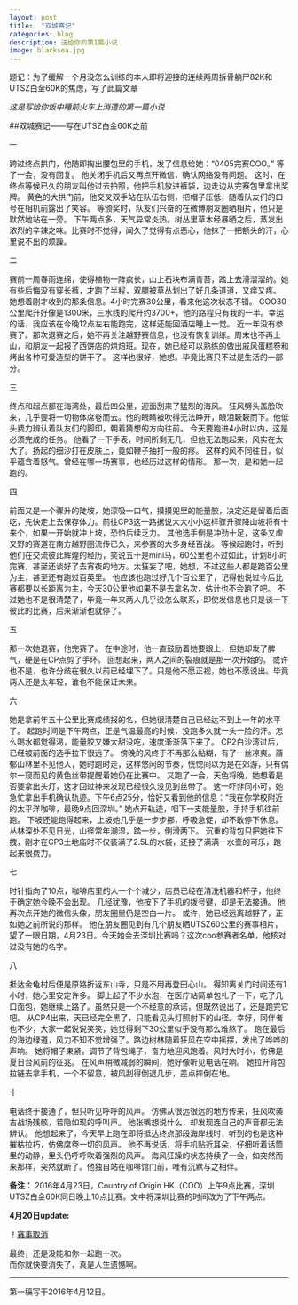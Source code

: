 ```yaml
---
layout: post
title:  "双城赛记"
categories: blog
description: 送给你的第1篇小说
image: blacksea.jpg
---
```


题记：为了缓解一个月没怎么训练的本人即将迎接的连续两周拆骨躺尸82K和UTSZ白金60K的焦虑，写了此篇文章 

*这是写给你饭中睡前火车上消遣的第一篇小说*

##双城赛记——写在UTSZ白金60K之前

一

跨过终点拱门，他随即掏出腰包里的手机，发了信息给她：“0405完赛COO。”
等了一会，没有回复。
他关闭手机后又再点开微信，确认网络没有问题。
这时，在终点等候已久的朋友叫他过去拍照，他把手机放进裤袋，边走边从完赛包里拿出奖牌。
黄色的大拱门前，他交叉双手站在队伍右侧，把帽子压低，随着队友们的口号在相机前露出了笑容。
等颁奖时，队友们兴奋的在微博朋友圈晒相片，他只是默然地站在一旁。
下午两点多，天气异常炎热。树丛里草木经暴晒之后，蒸发出浓烈的辛辣之味。比赛时不觉得，闻久了觉得有点恶心，他抹了一把额头的汗，心里说不出的烦躁。

二

赛前一周春雨连绵，使得植物一阵疯长，山上石块布满青苔，踏上去滑溜溜的。她有些后悔没有穿长裤，才跑了半程，双腿被草丛划出了好几条道道，又痒又疼。
她想着刚才收到的那条信息。4小时完赛30公里，看来他这次状态不错。
COO30公里爬升好像是1300米，三水线的爬升约3700+，他的路程只有我的一半。幸运的话，我应该在今晚12点左右能跑完，这样还能回酒店睡上一觉。
近一年没有参赛了。那次退赛之后，她不再关注越野赛信息，也没有恢复训练。周末也不再上山，和朋友一起报了西饼店的烘焙班。现在，她已经可以熟练的做出戚风蛋糕卷和烤出各种可爱造型的饼干了。
这样也很好，她想。毕竟比赛只不过是生活的一部分。

三

终点和起点都在海湾处，最后四公里，迎面刮来了猛烈的海风。
狂风劈头盖脸吹来，几乎要将一切物体席卷而去。他的眼睛被吹得无法睁开，眼泪簌簌而下。他低头费力辨认着队友们的脚印，朝着猜想的方向往前。
今天要跑进4小时以内，这是必须完成的任务。
他看了一下手表，时间所剩无几，但他无法跑起来，风实在太大了。扬起的细沙打在皮肤上，竟如鞭子抽打一般的疼。
这样的风不同往日，似乎蕴含着怒气。曾经在哪一场赛事，也经历过这样的情形。
那一次，是和她一起跑的。

四

前面又是一个骤升的陡坡，她深吸一口气，摸摸兜里的能量胶，决定还是留着后面吃，先快走上去保存体力。前往CP3这一路据说大大小小这样骤升骤降山坡将有十来个，如果一开始就冲上坡，恐怕后续乏力。
其他选手倒是冲劲十足，这条又虐又野的赛道在南方越野圈流传已久，来参赛的大多身经百战。
等候起跑时，听到他们在交流彼此辉煌的经历，笑说五十是mini马，60公里也不过如此，计划8小时完赛，甚至还谈好了去宵夜的地方。太狂妄了吧，她想，不过这些人都是跑百公里为主，甚至还有跑过百英里。
他应该也跑过好几个百公里了，记得他说过今后比赛都要以长距离为主，今天30公里他如果不是去拿名次，估计也不会跑了吧。
不过她也不是很清楚了，毕竟一年来两人几乎没怎么联系，即使发信息也只是谈一下彼此的比赛，后来渐渐也就停了。

五

那一次她退赛，他完赛了。
在中途时，他一直鼓励着她要跟上，但她却发了脾气，硬是在CP点剪了手环。
回想起来，两人之间的裂痕就是那一次开始的。
或许也不是，也许分歧在很久以前已经埋下了。只是他不愿正视，她也不愿说出。毕竟两人还是太年轻，谁也不能保证未来。

六

她是拿前年五十公里比赛成绩报的名，但她很清楚自己已经达不到上一年的水平了。
起跑时间是下午两点，正是气温最高的时候，没跑多久就一头一脸的汗。怎么喝水都觉得渴，能量胶又嫌太甜没吃，速度渐渐落下来了。
CP2白沙湾过后，已经被前面的选手拉下很远了。
傍晚的风终于不再那么黏糊，有了一丝凉爽。蓊郁山林里不见他人，她时跑时走，这样悠闲的节奏，恍惚间以为是在郊游，只有偶尔一窥而见的黄色丝带提醒着她仍在比赛中。 
又跑了一会，天色将晚，她想着是否要拿出头灯，这才回过神来发现已经很久没见到丝带了。
这一吓非同小可，她急忙拿出手机确认轨迹。下午6点25分，恰好又看到他的信息：“我在你学校附近的太平洋咖啡，最晚9点回深圳。”
她点开轨迹，咽下一支能量胶，手持手机往前跑。
下坡还能跑得起来，上坡她几乎是一步步挪，呼吸急促，却不敢停下休息。丛林深处不见日光，山径常年潮湿，踏一步，倒滑两下。
沉重的背包只把她往下拽，刚才在CP3土地庙时不仅装满了2.5L的水袋，还接了满满一水壶的可乐，跑起来很费力。

七

时针指向了10点，咖啡店里的人一个个减少，店员已经在清洗机器和杯子，他终于确定她今晚不会出现。
几经犹豫，他按下了手机的拨号键，却是无法接通。
他再次点开她的微信头像，朋友圈里仍是空白一片。
或许，她已经远离越野了，正如她之前所说的那样。
他在朋友圈见到有几个朋友晒UTSZ60公里的赛事相片，望了一眼日期，4月23日。今天她会去深圳比赛吗？这次coo参赛者名单，他核对过没有她的名字。

八

抵达金龟村后便是原路折返东山寺，只是不用再登田心山。
得知离关门时间还有1小时，她心里安定许多。
脚上起了不少水泡，在医疗站简单包扎了一下，吃了几口面包，她继续上路了。虽然只是一个不经意的承诺，但既然说出了，还是跑完它吧。
从CP4出来，天已经完全黑了，只能看见头灯照射下的山径。幸好，同伴者也不少，大家一起说说笑笑，她觉得剩下30公里似乎没有那么难熬了。
跑在最后的海边绿道，风力不知不觉增强了。路边树林随着狂风在空中摇摆，发出了哗哗的声响。
她将帽子束紧，调节了背包绳子，奋力地迎风跑着。风时大时小，仿佛是夏日台风前的征兆。
在风声稍微减弱的瞬间，她好像听见电话在响。
她拉开背包拉链去拿手机，一个不留意，被风刮得倒退几步，差点摔倒在地。

十

电话终于接通了，但只听见呼呼的风声。
仿佛从很远很远的地方传来，狂风吹袭古战场残骸，若隐如现的呼叫声。
他张嘴想说什么，却发现连自己的声音都无法辨认。
他想起来了，今天早上跑在即将抵达终点那段海岸线时，听到的也是这种摧枯拉朽，仿佛席卷一切的风声。
他不再说话，将手机贴近耳朵，仔细听着话筒里的动静，里头仍呼呼吹着强烈的风声。
海风狂躁的状态持续了一会，如突然而来那样，突然就断了。他独自站在咖啡馆门前，唯有沉默与之相伴。

**备注：**
2016年4月23日，Country of Origin HK（COO）上午9点比赛，深圳UTSZ白金60K同日晚上10点比赛。文中将深圳比赛的时间改为了下午两点。
 
**4月20日update:**


！[赛事取消](http://7xtcjb.com2.z0.glb.clouddn.com/%E7%AC%AC%E4%B8%80%E7%AF%87%E5%B0%8F%E8%AF%B4%E8%B5%9B%E4%BA%8B%E5%8F%96%E6%B6%88.jpg)


最终，还是没能和你一起跑一次。    
而你就快要消失了，真是人生遗憾啊。      

-----
第一稿写于2016年4月12日。
 

 
 

